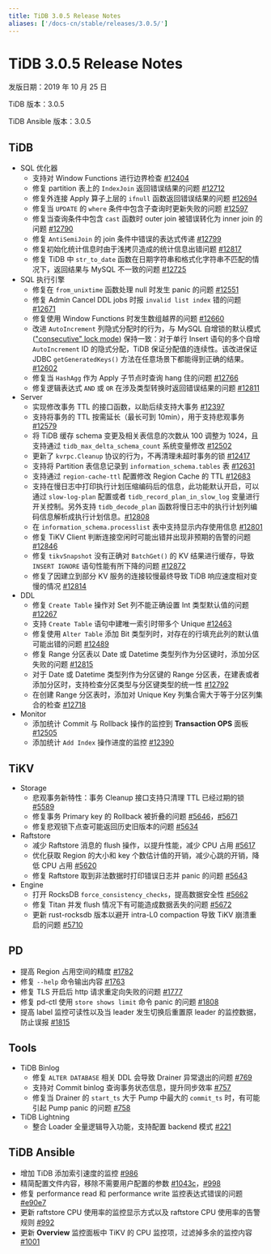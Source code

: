 ```yaml
---
title: TiDB 3.0.5 Release Notes
aliases: ['/docs-cn/stable/releases/3.0.5/']
---
```


# TiDB 3.0.5 Release Notes

发版日期：2019 年 10 月 25 日

TiDB 版本：3.0.5

TiDB Ansible 版本：3.0.5

## TiDB

+ SQL 优化器
    - 支持对 Window Functions 进行边界检查 [#12404](https://github.com/pingcap/tidb/pull/12404)
    - 修复 partition 表上的 `IndexJoin` 返回错误结果的问题 [#12712](https://github.com/pingcap/tidb/pull/12712)
    - 修复外连接 Apply 算子上层的 `ifnull` 函数返回错误结果的问题 [#12694](https://github.com/pingcap/tidb/pull/12694)
    - 修复当 `UPDATE` 的 `where` 条件中包含子查询时更新失败的问题 [#12597](https://github.com/pingcap/tidb/pull/12597)
    - 修复当查询条件中包含 `cast` 函数时 outer join 被错误转化为 inner join 的问题 [#12790](https://github.com/pingcap/tidb/pull/12790)
    - 修复 `AntiSemiJoin` 的 join 条件中错误的表达式传递 [#12799](https://github.com/pingcap/tidb/pull/12799)
    - 修复初始化统计信息时由于浅拷贝造成的统计信息出错问题 [#12817](https://github.com/pingcap/tidb/pull/12817)
    - 修复 TiDB 中 `str_to_date` 函数在日期字符串和格式化字符串不匹配的情况下，返回结果与 MySQL 不一致的问题 [#12725](https://github.com/pingcap/tidb/pull/12725)
+ SQL 执行引擎
    - 修复在 `from_unixtime` 函数处理 null 时发生 panic 的问题 [#12551](https://github.com/pingcap/tidb/pull/12551)
    - 修复 Admin Cancel DDL jobs 时报 `invalid list index` 错的问题 [#12671](https://github.com/pingcap/tidb/pull/12671)
    - 修复使用 Window Functions 时发生数组越界的问题 [#12660](https://github.com/pingcap/tidb/pull/12660)
    - 改进 `AutoIncrement` 列隐式分配时的行为，与 MySQL 自增锁的默认模式 (["consecutive" lock mode](https://dev.mysql.com/doc/refman/5.7/en/innodb-auto-increment-handling.html)) 保持一致：对于单行 Insert 语句的多个自增 `AutoIncrement` ID 的隐式分配，TiDB 保证分配值的连续性。该改进保证 JDBC `getGeneratedKeys()` 方法在任意场景下都能得到正确的结果。[#12602](https://github.com/pingcap/tidb/pull/12602)
    - 修复当 `HashAgg` 作为 Apply 子节点时查询 hang 住的问题 [#12766](https://github.com/pingcap/tidb/pull/12766)
    - 修复逻辑表达式 `AND` 或 `OR` 在涉及类型转换时返回错误结果的问题 [#12811](https://github.com/pingcap/tidb/pull/12811)
+ Server
    - 实现修改事务 TTL 的接口函数，以助后续支持大事务 [#12397](https://github.com/pingcap/tidb/pull/12397)
    - 支持将事务的 TTL 按需延长（最长可到 10min），用于支持悲观事务 [#12579](https://github.com/pingcap/tidb/pull/12579)
    - 将 TiDB 缓存 schema 变更及相关表信息的次数从 100 调整为 1024，且支持通过 `tidb_max_delta_schema_count` 系统变量修改 [#12502](https://github.com/pingcap/tidb/pull/12502)
    - 更新了 `kvrpc.Cleanup` 协议的行为，不再清理未超时事务的锁 [#12417](https://github.com/pingcap/tidb/pull/12417)
    - 支持将 Partition 表信息记录到 `information_schema.tables` 表 [#12631](https://github.com/pingcap/tidb/pull/12631)
    - 支持通过 `region-cache-ttl` 配置修改 Region Cache 的 TTL [#12683](https://github.com/pingcap/tidb/pull/12683)
    - 支持在慢日志中打印执行计划压缩编码后的信息，此功能默认开启，可以通过 `slow-log-plan` 配置或者 `tidb_record_plan_in_slow_log` 变量进行开关控制。另外支持 `tidb_decode_plan` 函数将慢日志中的执行计划列编码信息解析成执行计划信息。[#12808](https://github.com/pingcap/tidb/pull/12808)
    - 在 `information_schema.processlist` 表中支持显示内存使用信息 [#12801](https://github.com/pingcap/tidb/pull/12801)
    - 修复 TiKV Client 判断连接空闲时可能出错并出现非预期的告警的问题 [#12846](https://github.com/pingcap/tidb/pull/12846)
    - 修复 `tikvSnapshot` 没有正确对 `BatchGet()` 的 KV 结果进行缓存，导致 `INSERT IGNORE` 语句性能有所下降的问题 [#12872](https://github.com/pingcap/tidb/pull/12872)
    - 修复了因建立到部分 KV 服务的连接较慢最终导致 TiDB 响应速度相对变慢的情况 [#12814](https://github.com/pingcap/tidb/pull/12814)
+ DDL
    - 修复 `Create Table` 操作对 Set 列不能正确设置 Int 类型默认值的问题 [#12267](https://github.com/pingcap/tidb/pull/12267)
    - 支持 `Create Table` 语句中建唯一索引时带多个 Unique [#12463](https://github.com/pingcap/tidb/pull/12463)
    - 修复使用 `Alter Table` 添加 Bit 类型列时，对存在的行填充此列的默认值可能出错的问题 [#12489](https://github.com/pingcap/tidb/pull/12489)
    - 修复 Range 分区表以 Date 或 Datetime 类型列作为分区键时，添加分区失败的问题 [#12815](https://github.com/pingcap/tidb/pull/12815)
    - 对于 Date 或 Datetime 类型列作为分区键的 Range 分区表，在建表或者添加分区时，支持检查分区类型与分区键类型的统一性 [#12792](https://github.com/pingcap/tidb/pull/12792)
    - 在创建 Range 分区表时，添加对 Unique Key 列集合需大于等于分区列集合的检查 [#12718](https://github.com/pingcap/tidb/pull/12718)
+ Monitor
    - 添加统计 Commit 与 Rollback 操作的监控到 **Transaction OPS** 面板 [#12505](https://github.com/pingcap/tidb/pull/12505)
    - 添加统计 `Add Index` 操作进度的监控 [#12390](https://github.com/pingcap/tidb/pull/12390)

## TiKV

+ Storage
    - 悲观事务新特性：事务 Cleanup 接口支持只清理 TTL 已经过期的锁 [#5589](https://github.com/tikv/tikv/pull/5589)
    - 修复事务 Primary key 的 Rollback 被折叠的问题 [#5646](https://github.com/tikv/tikv/pull/5646)，[#5671](https://github.com/tikv/tikv/pull/5671)
    - 修复悲观锁下点查可能返回历史旧版本的问题 [#5634](https://github.com/tikv/tikv/pull/5634)
+ Raftstore
    - 减少 Raftstore 消息的 flush 操作，以提升性能，减少 CPU 占用 [#5617](https://github.com/tikv/tikv/pull/5617)
    - 优化获取 Region 的大小和 key 个数估计值的开销，减少心跳的开销，降低 CPU 占用 [#5620](https://github.com/tikv/tikv/pull/5620)
    - 修复 Raftstore 取到非法数据时打印错误日志并 panic 的问题 [#5643](https://github.com/tikv/tikv/pull/5643)
+ Engine
    - 打开 RocksDB `force_consistency_checks`，提高数据安全性 [#5662](https://github.com/tikv/tikv/pull/5662)
    - 修复 Titan 并发 flush 情况下有可能造成数据丢失的问题 [#5672](https://github.com/tikv/tikv/pull/5672)
    - 更新 rust-rocksdb 版本以避开 intra-L0 compaction 导致 TiKV 崩溃重启的问题 [#5710](https://github.com/tikv/tikv/pull/5710)

## PD

- 提高 Region 占用空间的精度 [#1782](https://github.com/pingcap/pd/pull/1782)
- 修复 `--help` 命令输出内容 [#1763](https://github.com/pingcap/pd/pull/1763)
- 修复 TLS 开启后 http 请求重定向失败的问题 [#1777](https://github.com/pingcap/pd/pull/1777)
- 修复 pd-ctl 使用 `store shows limit` 命令 panic 的问题 [#1808](https://github.com/pingcap/pd/pull/1808)
- 提高 label 监控可读性以及当 leader 发生切换后重置原 leader 的监控数据，防止误报 [#1815](https://github.com/pingcap/pd/pull/1815)

## Tools

+ TiDB Binlog
    - 修复 `ALTER DATABASE` 相关 DDL 会导致 Drainer 异常退出的问题 [#769](https://github.com/pingcap/tidb-binlog/pull/769)
    - 支持对 Commit binlog 查询事务状态信息，提升同步效率 [#757](https://github.com/pingcap/tidb-binlog/pull/757)
    - 修复当 Drainer 的 `start_ts` 大于 Pump 中最大的 `commit_ts` 时，有可能引起 Pump panic 的问题 [#758](https://github.com/pingcap/tidb-binlog/pull/758)
+ TiDB Lightning
    - 整合 Loader 全量逻辑导入功能，支持配置 backend 模式 [#221](https://github.com/pingcap/tidb-lightning/pull/221)

## TiDB Ansible

- 增加 TiDB 添加索引速度的监控 [#986](https://github.com/pingcap/tidb-ansible/pull/986)
- 精简配置文件内容，移除不需要用户配置的参数 [#1043c](https://github.com/pingcap/tidb-ansible/commit/1043c3df7ddb72eb234c55858960e9fdd3830a14)，[#998](https://github.com/pingcap/tidb-ansible/pull/998)
- 修复 performance read 和 performance write 监控表达式错误的问题 [#e90e7](https://github.com/pingcap/tidb-ansible/commit/e90e79f5117bb89197e01b1391fd02e25d57a440)
- 更新 raftstore CPU 使用率的监控显示方式以及 raftstore CPU 使用率的告警规则 [#992](https://github.com/pingcap/tidb-ansible/pull/992)
- 更新 **Overview** 监控面板中 TiKV 的 CPU 监控项，过滤掉多余的监控内容 [#1001](https://github.com/pingcap/tidb-ansible/pull/1001)
